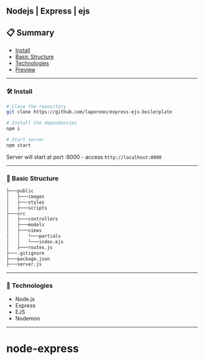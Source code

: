 ## Nodejs | Express | ejs

## 📋 Summary

- [Install](#-Install)
- [Basic Structure](#-Basic-Structure)
- [Technologies](#-Technologies)
- [Preview](#-Preview)

--- 

### 🛠️ Install
```bash
# Clone the repository
git clone https://github.com/laporeon/express-ejs-boilerplate

# Install the dependencies
npm i

# Start server
npm start

```
Server will start at port :8000 - access `http://localhost:8000`

--- 

### 📄 Basic Structure
``` bash
├───public
│   ├───images
│   ├───styles
│   ├───scripts
├───src
│   ├───controllers
│   ├───models
│   ├───views
│   │   └───partials
│   │   └───index.ejs
│   ├───routes.js
├───.gitignore
├───package.json
├───server.js
```

--- 
### 🚀 Technologies
- Node.js
- Express
- EJS
- Nodemon 

--- 
# node-express
